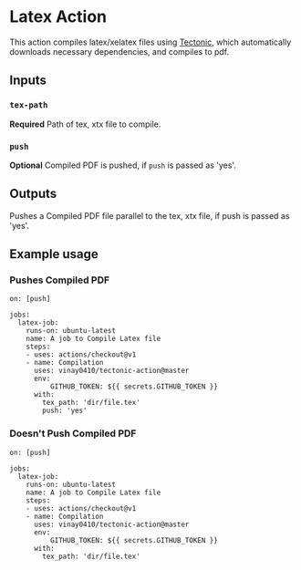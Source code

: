 # Latex Action 

This action compiles latex/xelatex files using [Tectonic](https://tectonic-typesetting.github.io/en-US/), which automatically downloads necessary dependencies, and compiles to pdf.

## Inputs

### `tex-path`

**Required** Path of tex, xtx file to compile.

### `push`

**Optional** Compiled PDF is pushed, if `push` is passed as 'yes'.

## Outputs
Pushes a Compiled PDF file parallel to the tex, xtx file, if push is passed as 'yes'.

## Example usage

### Pushes Compiled PDF
```
on: [push]

jobs:
  latex-job:
    runs-on: ubuntu-latest
    name: A job to Compile Latex file
    steps:
    - uses: actions/checkout@v1
    - name: Compilation
      uses: vinay0410/tectonic-action@master
      env:
          GITHUB_TOKEN: ${{ secrets.GITHUB_TOKEN }}
      with:
        tex_path: 'dir/file.tex'
        push: 'yes'
```

### Doesn't Push Compiled PDF
```
on: [push]

jobs:
  latex-job:
    runs-on: ubuntu-latest
    name: A job to Compile Latex file
    steps:
    - uses: actions/checkout@v1
    - name: Compilation
      uses: vinay0410/tectonic-action@master
      env:
          GITHUB_TOKEN: ${{ secrets.GITHUB_TOKEN }}
      with:
        tex_path: 'dir/file.tex'
```
